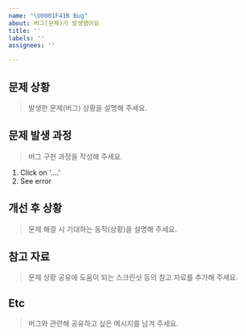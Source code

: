 ```yaml
---
name: "\U0001F41B Bug"
about: 버그(문제)가 발생했어요
title: ''
labels: ''
assignees: ''

---
```


## **문제 상황**
> 발생한 문제(버그) 상황을 설명해 주세요.
## **문제 발생 과정**
> 버그 구현 과정을 작성해 주세요.
1. Click on '....'
2. See error

## **개선 후 상황**
> 문제 해결 시 기대하는 동작(상황)을 설명해 주세요.

## **참고 자료**
> 문제 상황 공유에 도움이 되는 스크린샷 등의 참고 자료를 추가해 주세요.

## **Etc**
> 버그와 관련해 공유하고 싶은 메시지를 남겨 주세요.
